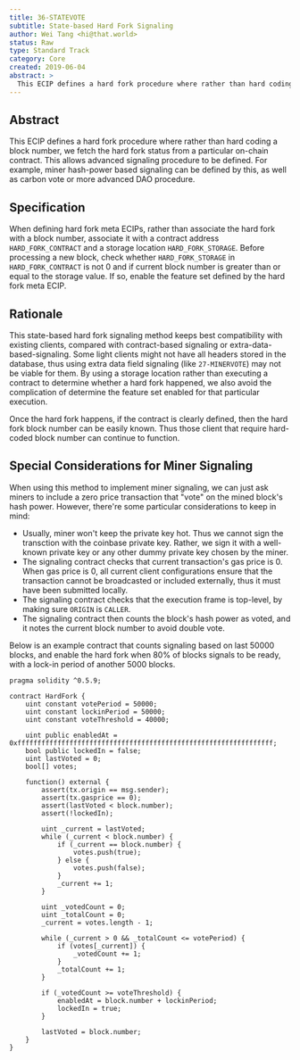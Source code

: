 ```yaml
---
title: 36-STATEVOTE
subtitle: State-based Hard Fork Signaling
author: Wei Tang <hi@that.world>
status: Raw
type: Standard Track
category: Core
created: 2019-06-04
abstract: >
  This ECIP defines a hard fork procedure where rather than hard coding a block number, we fetch the hard fork status from a particular on-chain contract.
---
```


## Abstract

This ECIP defines a hard fork procedure where rather than hard coding a block number, we fetch the hard fork status from a particular on-chain contract. This allows advanced signaling procedure to be defined. For example, miner hash-power based signaling can be defined by this, as well as carbon vote or more advanced DAO procedure.

## Specification

When defining hard fork meta ECIPs, rather than associate the hard fork with a block number, associate it with a contract address `HARD_FORK_CONTRACT` and a storage location `HARD_FORK_STORAGE`. Before processing a new block, check whether `HARD_FORK_STORAGE` in `HARD_FORK_CONTRACT` is not 0 and if current block number is greater than or equal to the storage value. If so, enable the feature set defined by the hard fork meta ECIP.

## Rationale

This state-based hard fork signaling method keeps best compatibility with existing clients, compared with contract-based signaling or extra-data-based-signaling. Some light clients might not have all headers stored in the database, thus using extra data field signaling (like `27-MINERVOTE`) may not be viable for them. By using a storage location rather than executing a contract to determine whether a hard fork happened, we also avoid the complication of determine the feature set enabled for that particular execution.

Once the hard fork happens, if the contract is clearly defined, then the hard fork block number can be easily known. Thus those client that require hard-coded block number can continue to function.

## Special Considerations for Miner Signaling

When using this method to implement miner signaling, we can just ask miners to include a zero price transaction that "vote" on the mined block's hash power. However, there're some particular considerations to keep in mind:

* Usually, miner won't keep the private key hot. Thus we cannot sign the transction with the coinbase private key. Rather, we sign it with a well-known private key or any other dummy private key chosen by the miner.
* The signaling contract checks that current transaction's gas price is 0. When gas price is 0, all current client configurations ensure that the transaction cannot be broadcasted or included externally, thus it must have been submitted locally.
* The signaling contract checks that the execution frame is top-level, by making sure `ORIGIN` is `CALLER`.
* The signaling contract then counts the block's hash power as voted, and it notes the current block number to avoid double vote.

Below is an example contract that counts signaling based on last 50000 blocks, and enable the hard fork when 80% of blocks signals to be ready, with a lock-in period of another 5000 blocks.

```
pragma solidity ^0.5.9;

contract HardFork {
    uint constant votePeriod = 50000;
    uint constant lockinPeriod = 50000;
    uint constant voteThreshold = 40000;
    
    uint public enabledAt = 0xffffffffffffffffffffffffffffffffffffffffffffffffffffffffffffffff;
    bool public lockedIn = false;
    uint lastVoted = 0;
    bool[] votes;
    
    function() external {
        assert(tx.origin == msg.sender);
        assert(tx.gasprice == 0);
        assert(lastVoted < block.number);
        assert(!lockedIn);
        
        uint _current = lastVoted;
        while (_current < block.number) {
            if (_current == block.number) {
                votes.push(true);
            } else {
                votes.push(false);
            }
            _current += 1;
        }
        
        uint _votedCount = 0;
        uint _totalCount = 0;
        _current = votes.length - 1;
        
        while (_current > 0 && _totalCount <= votePeriod) {
            if (votes[_current]) {
                _votedCount += 1;
            }
            _totalCount += 1;
        }
        
        if (_votedCount >= voteThreshold) {
            enabledAt = block.number + lockinPeriod;
            lockedIn = true;
        }
        
        lastVoted = block.number;
    }
}
```
